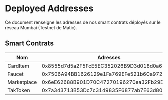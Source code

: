 # Deployed Addresses

Ce document renseigne les adresses de nos smart contrats déployés sur le réseau Mumbai (Testnet de Matic).

## Smart Contrats

| Nom  | Adresses  |
|---|---|
| CardItem  | 0x8555d7d5a2F5FcE5EC352026B9D3d018d0a6B1da  |
| Faucet  | 0x7506A94BB1626129e1Fa769EFe521b6Ca972c4f1  |
| Marketplace  | 0x6eE62688B901D70C47270196270ea32Fb29D2Fa5  |
| TakToken  |  0x7a343713B53Dc7c3149835F6877ab7E63d801BFa |
